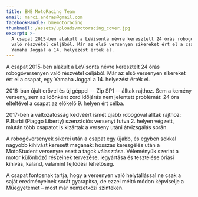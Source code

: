 ```yaml
---
title: BME MotoRacing Team
email: marci.andras@gmail.com
facebookHandle: bmemotoracing
thumbnail: /assets/uploads/motoracing_cover.jpg
excerpt: >-
  A csapat 2015-ben alakult a LeVisonta névre keresztelt 24 órás robogóversenyen
  való részvétel céljából. Már az első versenyen sikereket ért el a csapat, egy
  Yamaha Joggal a 14. helyezést érték el.
---
```


A csapat 2015-ben alakult a LeVisonta névre keresztelt 24 órás robogóversenyen
való részvétel céljából. Már az első versenyen sikereket ért el a csapat, egy
Yamaha Joggal a 14. helyezést érték el.

2016-ban újult erővel és új géppel -- Zip SP1 -- álltak rajthoz. Sem a kemény
verseny, sem az időnként zord időjárás nem jelentett problémát: 24 óra
elteltével a csapat az előkelő 9. helyen ért célba.

2017-ben a változatosság kedvéért ismét újabb robogóval álltak rajthoz: P.Barbi
(Piaggo Liberty) szenzációs versenyt futva 2. helyen végzett, miután több
csapatot is kizártak a verseny utáni átvizsgálás során.

A robogóversenyek sikerei után a csapat egy újabb, és egyben sokkal nagyobb
kihívást keresett magának: hosszas keresgélés után a MotoStudent versenyre esett
a tagok választása. Véleményük szerint a motor különböző részeinek tervezése,
legyártása és tesztelése óriási kihívás, kaland, valamint fejlődési lehetőség.

A csapat fontosnak tartja, hogy a versenyen való helytállással ne csak a saját
eredményeinek sorát gyarapítsa, de ezzel méltó módon képviselje a Műegyetemet –
most már nemzetközi szinteken.
